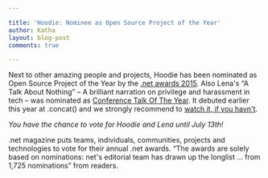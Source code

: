 ```yaml
---

title: 'Hoodie: Nominee as Open Source Project of the Year'
author: Katha
layout: blog-post
comments: true

---
```


Next to other amazing people and projects, Hoodie has been nominated as Open Source Project of the Year by the <a href="https://thenetawards.com/vote/open-source/hoodie/">.net awards 2015</a>. Also Lena's “A Talk About Nothing” – A brilliant narration on privilege and harassment in tech – was nominated as <a href="https://thenetawards.com/vote/talk/lena-reinhard-a-talk-about-nothi/">Conference Talk Of The Year</a>. It debuted earlier this year at .concat() and we strongly recommend to 
<a href="https://www.youtube.com/watch?v=D3e3V66TH2Y">watch it, if you havn't</a>.

_You have the chance to vote for Hoodie and Lena until July 13th!_ 

.net magazine puts teams, individuals, communities, projects and technologies to vote for their annual .net awards. “The awards are solely based on nominations: net's editorial team has drawn up the longlist ... from 1,725 nominations” from readers.
